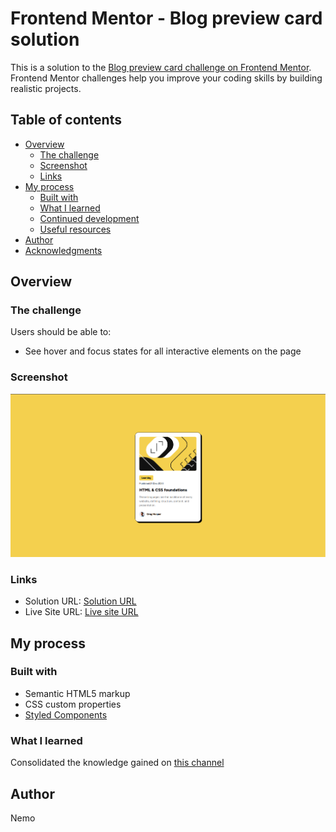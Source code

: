 # Frontend Mentor - Blog preview card solution

This is a solution to the [Blog preview card challenge on Frontend Mentor](https://www.frontendmentor.io/challenges/blog-preview-card-ckPaj01IcS). Frontend Mentor challenges help you improve your coding skills by building realistic projects. 

## Table of contents

- [Overview](#overview)
  - [The challenge](#the-challenge)
  - [Screenshot](#screenshot)
  - [Links](#links)
- [My process](#my-process)
  - [Built with](#built-with)
  - [What I learned](#what-i-learned)
  - [Continued development](#continued-development)
  - [Useful resources](#useful-resources)
- [Author](#author)
- [Acknowledgments](#acknowledgments)

## Overview

### The challenge

Users should be able to:

- See hover and focus states for all interactive elements on the page

### Screenshot

![](./preview.png)

### Links

- Solution URL: [Solution URL](https://github.com/Daniiltyhtin/blog-preview-card-main.git)
- Live Site URL: [Live site URL](https://daniiltyhtin.github.io/blog-preview-card-main/)

## My process

### Built with

- Semantic HTML5 markup
- CSS custom properties
- [Styled Components](https://www.w3schools.com/)

### What I learned
Consolidated the knowledge gained on [this channel](https://www.youtube.com/@laravelcreative)

## Author

Nemo

